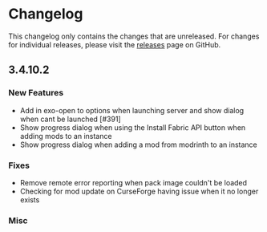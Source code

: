# Changelog

This changelog only contains the changes that are unreleased. For changes for individual releases, please visit the
[releases](https://github.com/ATLauncher/ATLauncher/releases) page on GitHub.

## 3.4.10.2

### New Features
- Add in exo-open to options when launching server and show dialog when cant be launched [#391]
- Show progress dialog when using the Install Fabric API button when adding mods to an instance
- Show progress dialog when adding a mod from modrinth to an instance

### Fixes
- Remove remote error reporting when pack image couldn't be loaded
- Checking for mod update on CurseForge having issue when it no longer exists

### Misc
